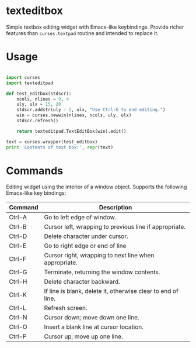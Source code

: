 texteditbox
===========

Simple textbox editing widget with Emacs-like keybindings. Provide
richer features than ``curses.textpad`` routine and intended to
replace it.

# Usage

```python

import curses
import texteditpad

def test_editbox(stdscr):
    ncols, nlines = 9, 4
    uly, ulx = 15, 20
    stdscr.addstr(uly - 2, ulx, "Use Ctrl-G to end editing.")
    win = curses.newwin(nlines, ncols, uly, ulx)
    stdscr.refresh()

    return texteditpad.TextEditBox(win).edit()

text = curses.wrapper(test_editbox)
print 'Contents of text box:', repr(text)
```

# Commands

Editing widget using the interior of a window object.
Supports the following Emacs-like key bindings:


|Command|Description                                                 |
|-------|------------------------------------------------------------|
|Ctrl-A |Go to left edge of window.                                  |
|Ctrl-B |Cursor left, wrapping to previous line if appropriate.      |
|Ctrl-D |Delete character under cursor.                              |
|Ctrl-E |Go to right edge or end of line                             |
|Ctrl-F |Cursor right, wrapping to next line when appropriate.       |
|Ctrl-G |Terminate, returning the window contents.                   |
|Ctrl-H |Delete character backward.                                  |
|Ctrl-K |If line is blank, delete it, otherwise clear to end of line.|
|Ctrl-L |Refresh screen.                                             |
|Ctrl-N |Cursor down; move down one line.                            |
|Ctrl-O |Insert a blank line at cursor location.                     |
|Ctrl-P |Cursor up; move up one line.                                |

